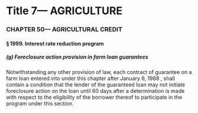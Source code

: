
# Title 7— AGRICULTURE
### CHAPTER 50— AGRICULTURAL CREDIT
#### § 1999. Interest rate reduction program
##### (g) Foreclosure action provision in farm loan guarantees

Notwithstanding any other provision of law, each contract of guarantee on a farm loan entered into under this chapter after January 6, 1988 , shall contain a condition that the lender of the guaranteed loan may not initiate foreclosure action on the loan until 60 days after a determination is made with respect to the eligibility of the borrower thereof to participate in the program under this section.
